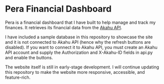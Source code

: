 # Pera Financial Dashboard
Pera is a financial dashboard that I have built to help manage and track my finances. It retrieves its financial data from the [Akahu API](https://www.akahu.nz).

I have included a sample database in this repository to showcase the site and it is not connected to Akahu API (hence why the refresh buttons are disabled). If you want to connect it to Akahu API, you must create an Akahu API account and supply the Authorization and X-Akahu-ID fields in api.py and enable the buttons.

The website itself is still in early-stage development. I will continue updating this repository to make the website more responsive, accessible, and feature-rich.
